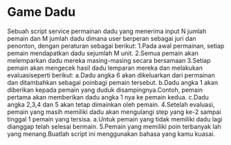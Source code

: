 # Game Dadu
Sebuah script service permainan dadu yang menerima input N jumlah pemain dan M jumlah dadu dimana user berperan sebagai juri dan penonton, 
dengan peraturan sebagai berikut:
1.Pada awal permainan, setiap pemain mendapatkan dadu sejumlah M unit.
2.Semua pemain akan melemparkan dadu mereka masing-masing secara bersamaan
3.Setiap pemain akan mengecek hasil dadu lemparan mereka dan melakukan evaluasiseperti berikut:
a.Dadu angka 6 akan dikeluarkan dari permainan dan ditambahkan sebagai poinbagi pemain tersebut.
b.Dadu angka 1 akan diberikan kepada pemain yang duduk disampingnya.Contoh, pemain pertama akan memberikan dadu angka 1 nya ke pemain kedua.
c.Dadu angka 2,3,4 dan 5 akan tetap dimainkan oleh pemain.
4.Setelah evaluasi, pemain yang masih memiliki dadu akan mengulangi step yang ke-2 sampai tinggal 1 pemain yang tersisa.
a.Untuk pemain yang tidak memiliki dadu lagi dianggap telah selesai bermain.
5.Pemain yang memiliki poin terbanyak lah yang menang.Buatlah script ini menggunakan bahasa yang kamu kuasai.
